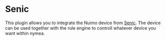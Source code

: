 # Senic

This plugin allows you to integrate the Nuimo device from [Senic](https://www.senic.com/en/). The device can be used together with the rule engine to controll whatever device you want within nymea.